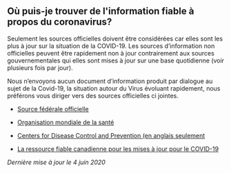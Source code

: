 ## Où puis-je trouver de l'information fiable à propos du coronavirus?

Seulement les sources officielles doivent être considérées car elles sont les plus à jour sur la situation de la COVID-19. Les sources d’information non officielles peuvent être rapidement non à jour contrairement aux sources gouvernementales qui elles sont mises à jour sur une base quotidienne (voir plusieurs fois par jour).

Nous n’envoyons aucun document d’information produit par dialogue au sujet de la Covid-19, la situation autour du Virus évoluant rapidement, nous préférons vous diriger vers des sources officielles ci jointes.

- [Source fédérale officielle](https://www.canada.ca/fr/sante-publique/services/maladies/maladie-coronavirus-covid-19.html)

- [Organisation mondiale de la santé](https://www.who.int/fr/emergencies/diseases/novel-coronavirus-2019/advice-for-public/q-a-coronaviruses)

- [Centers for Disease Control and Prevention (en anglais seulement](https://www.cdc.gov/coronavirus/2019-ncov/faq.html)

- [La ressource fiable canadienne pour les mises à jour pour le COVID-19](https://fr.c19.ca/)

_Dernière mise à jour le 4 juin 2020_
